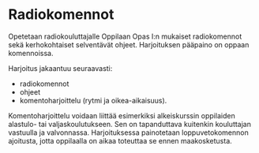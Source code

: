 # Radiokomennot

Opetetaan radiokouluttajalle Oppilaan Opas I:n mukaiset radiokomennot sekä kerhokohtaiset selventävät ohjeet. Harjoituksen pääpaino on oppaan komennoissa.

Harjoitus jakaantuu seuraavasti:
* radiokomennot
* ohjeet
* komentoharjoittelu (rytmi ja oikea-aikaisuus).

Komentoharjoittelu voidaan liittää esimerkiksi alkeiskurssin oppilaiden alastulo- tai valjaskoulutukseen. Sen on tapanduttava kuitenkin kouluttajan vastuulla ja valvonnassa.
Harjoituksessa painotetaan loppuvetokomennon ajoitusta, jotta oppilaalla on aikaa toteuttaa se ennen maakosketusta.
